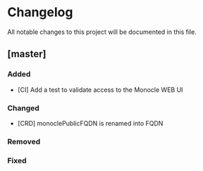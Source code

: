 # Changelog

All notable changes to this project will be documented in this file.

## [master]

### Added

- [CI] Add a test to validate access to the Monocle WEB UI

### Changed

- [CRD] monoclePublicFQDN is renamed into FQDN

### Removed

### Fixed